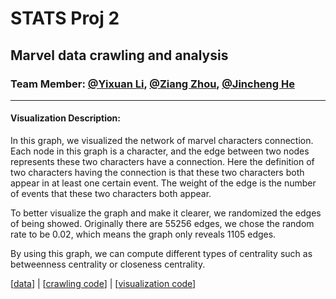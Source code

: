 # STATS Proj 2

## Marvel data crawling and analysis

### Team Member: [@Yixuan Li](https://github.com/austenoooo), [@Ziang Zhou](https://github.com/realzza), [@Jincheng He](https://github.com/JinchengHeRyan)

--------------------

#### Visualization Description:

In this graph, we visualized the network of marvel characters connection. Each node in this graph is a character, and
the edge between two nodes represents these two characters have a connection. Here the definition of two characters
having the connection is that these two characters both appear in at least one certain event. The weight of the edge is
the number of events that these two characters both appear.

To better visualize the graph and make it clearer, we randomized the edges of being showed. Originally there are 55256
edges, we chose the random rate to be 0.02, which means the graph only reveals 1105 edges.

By using this graph, we can compute different types of centrality such as betweenness centrality or closeness
centrality.

[[data](./data/events/CSV/events_characters/event2characters.csv)] | [[crawling code](./events_crawl.py)]
| [[visualization code](./network_vis.py)]
